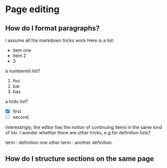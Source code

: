 <!-- TITLE: Seq 1 P 1 -->
<!-- SUBTITLE: The first page in a multipage sequence -->

# Page editing
## How do I format paragraphs?
I assume all the markdown tricks work
Here is a list:
* item one
* Item 2
* 3

a numbered list?
1. foo
2. bar
3. bas

a todo list?
- [x] first
- [ ] second

Interestingly, the editor has the notion of continuing items in the same kind of list.
I wonder whether there are other tricks, e.g for definition lists?

term
: definition one
other term
:  another definition.
	
## How do I structure sections on the same page
